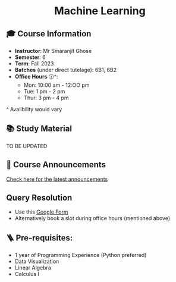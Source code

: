 <h1 align="center"> Machine Learning </h1>


## 🎓 Course Information

- **Instructor**: Mr Smaranjit Ghose
- **Semester**: 6
- **Term**: Fall 2023
- **Batches** (under direct tutelage): 6B1, 6B2
- **Office Hours** 🕜^:
    - Mon: 10:00 am - 12:OO pm
    - Tue: 1 pm - 2 pm
    - Thur: 3 pm - 4 pm

^ Avaiibility would vary 

## 📚 Study Material

TO BE UPDATED

## 📢 Course Announcements 

[Check here for the latest announcements](./Announcements.MD)

## Query Resolution

- Use this [Google Form](https://forms.gle/rMA3yJPXe7bnbDLF8)
- Alternatively book a slot during office hours (mentioned above)

## 🪜 Pre-requisites:

- 1 year of Programming Experience (Python preferred)
- Data Visualization
- Linear Algebra
- Calculus I
